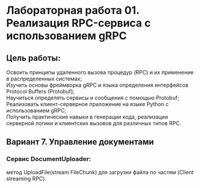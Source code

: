# Лабораторная работа 01. Реализация RPC-сервиса с использованием gRPC

## Цель работы:  
Освоить принципы удаленного вызова процедур (RPC) и их применение
в распределенных системах;  
Изучить основы фреймворка gRPC и языка определения интерфейсов
Protocol Buffers (Protobuf);  
Научиться определять сервисы и сообщения с помощью Protobuf;  
Реализовать клиент-серверное приложение на языке Python с
использованием gRPC;  
Получить практические навыки в генерации кода, реализации серверной
логики и клиентских вызовов для различных типов RPC.   
## Вариант 7. Управление документами
### Сервис DocumentUploader:  
метод UploadFile(stream FileChunk) для
загрузки файла по частям (Client streaming
RPC).
